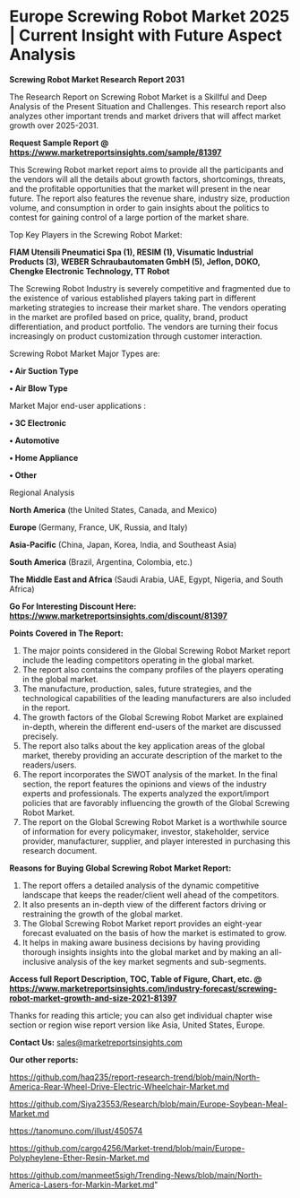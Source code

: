  # Europe Screwing Robot Market 2025 | Current Insight with Future Aspect Analysis

<strong>Screwing Robot Market Research Report 2031</strong>

The Research Report on Screwing Robot Market is a Skillful and Deep Analysis of the Present Situation and Challenges. This research report also analyzes other important trends and market drivers that will affect market growth over 2025-2031.

<strong>Request Sample Report @ <a href=https://www.marketreportsinsights.com/sample/81397>https://www.marketreportsinsights.com/sample/81397</a></strong>

This Screwing Robot market report aims to provide all the participants and the vendors will all the details about growth factors, shortcomings, threats, and the profitable opportunities that the market will present in the near future. The report also features the revenue share, industry size, production volume, and consumption in order to gain insights about the politics to contest for gaining control of a large portion of the market share.

Top Key Players in the Screwing Robot Market:

<strong>FIAM Utensili Pneumatici Spa (1), RESIM (1), Visumatic Industrial Products (3), WEBER Schraubautomaten GmbH (5), Jeflon, DOKO, Chengke Electronic Technology, TT Robot</strong>

The Screwing Robot Industry is severely competitive and fragmented due to the existence of various established players taking part in different marketing strategies to increase their market share. The vendors operating in the market are profiled based on price, quality, brand, product differentiation, and product portfolio. The vendors are turning their focus increasingly on product customization through customer interaction.

Screwing Robot Market Major Types are:

<strong>• Air Suction Type

• Air Blow Type</strong>

Market Major end-user applications :

<strong>• 3C Electronic

• Automotive

• Home Appliance

• Other</strong>

Regional Analysis

</u><strong><b>North America</b></strong> (the United States, Canada, and Mexico)

<strong><b>Europe </b></strong>(Germany, France, UK, Russia, and Italy)

<strong><b>Asia-Pacific</b></strong> (China, Japan, Korea, India, and Southeast Asia)

<strong><b>South America</b></strong> (Brazil, Argentina, Colombia, etc.)

<strong><b>The Middle East and Africa</b></strong> (Saudi Arabia, UAE, Egypt, Nigeria, and South Africa)

<strong>Go For Interesting Discount Here: <a href=https://www.marketreportsinsights.com/discount/81397>https://www.marketreportsinsights.com/discount/81397</a></strong>

<strong>Points Covered in The Report:</strong>
<ol>
  <li>The major points considered in the Global Screwing Robot Market report include the leading competitors operating in the global market.</li>
  <li>The report also contains the company profiles of the players operating in the global market.</li>
  <li>The manufacture, production, sales, future strategies, and the technological capabilities of the leading manufacturers are also included in the report.</li>
  <li>The growth factors of the Global Screwing Robot Market are explained in-depth, wherein the different end-users of the market are discussed precisely.</li>
  <li>The report also talks about the key application areas of the global market, thereby providing an accurate description of the market to the readers/users.</li>
  <li>The report incorporates the SWOT analysis of the market. In the final section, the report features the opinions and views of the industry experts and professionals. The experts analyzed the export/import policies that are favorably influencing the growth of the Global Screwing Robot Market.</li>
  <li>The report on the Global Screwing Robot Market is a worthwhile source of information for every policymaker, investor, stakeholder, service provider, manufacturer, supplier, and player interested in purchasing this research document.</li>
</ol>
<strong>Reasons for Buying Global Screwing Robot Market Report:</strong>

<ol>
  <li>The report offers a detailed analysis of the dynamic competitive landscape that keeps the reader/client well ahead of the competitors.</li>
  <li>It also presents an in-depth view of the different factors driving or restraining the growth of the global market.</li>
  <li>The Global Screwing Robot Market report provides an eight-year forecast evaluated on the basis of how the market is estimated to grow.</li>
  <li>It helps in making aware business decisions by having providing thorough insights insights into the global market and by making an all-inclusive analysis of the key market segments and sub-segments.</li>
</ol>
<strong>Access full Report Description, TOC, Table of Figure, Chart, etc. @ <a href=https://www.marketreportsinsights.com/industry-forecast/screwing-robot-market-growth-and-size-2021-81397>https://www.marketreportsinsights.com/industry-forecast/screwing-robot-market-growth-and-size-2021-81397</a></strong>


Thanks for reading this article; you can also get individual chapter wise section or region wise report version like Asia, United States, Europe.

<strong>Contact Us:</strong>
sales@marketreportsinsights.com

<strong>Our other reports:</strong>

<a href=https://github.com/haq235/report-research-trend/blob/main/North-America-Rear-Wheel-Drive-Electric-Wheelchair-Market.md>https://github.com/haq235/report-research-trend/blob/main/North-America-Rear-Wheel-Drive-Electric-Wheelchair-Market.md</a>

<a href=https://github.com/Siya23553/Research/blob/main/Europe-Soybean-Meal-Market.md>https://github.com/Siya23553/Research/blob/main/Europe-Soybean-Meal-Market.md</a>

<a href=https://tanomuno.com/illust/450574>https://tanomuno.com/illust/450574</a>

<a href=https://github.com/cargo4256/Market-trend/blob/main/Europe-Polypheylene-Ether-Resin-Market.md>https://github.com/cargo4256/Market-trend/blob/main/Europe-Polypheylene-Ether-Resin-Market.md</a>

<a href=https://github.com/manmeet5sigh/Trending-News/blob/main/North-America-Lasers-for-Markin-Market.md>https://github.com/manmeet5sigh/Trending-News/blob/main/North-America-Lasers-for-Markin-Market.md</a>"
